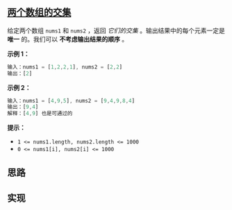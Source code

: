 ## [两个数组的交集](https://leetcode.cn/problems/intersection-of-two-arrays/)

给定两个数组 `nums1` 和 `nums2` ，返回 *它们的交集* 。输出结果中的每个元素一定是 **唯一** 的。我们可以 **不考虑输出结果的顺序** 。

**示例 1：**

```js
输入：nums1 = [1,2,2,1], nums2 = [2,2]
输出：[2]
```

**示例 2：**

```js
输入：nums1 = [4,9,5], nums2 = [9,4,9,8,4]
输出：[9,4]
解释：[4,9] 也是可通过的
```

**提示：**

- `1 <= nums1.length, nums2.length <= 1000`
- `0 <= nums1[i], nums2[i] <= 1000`

## 思路

## 实现

